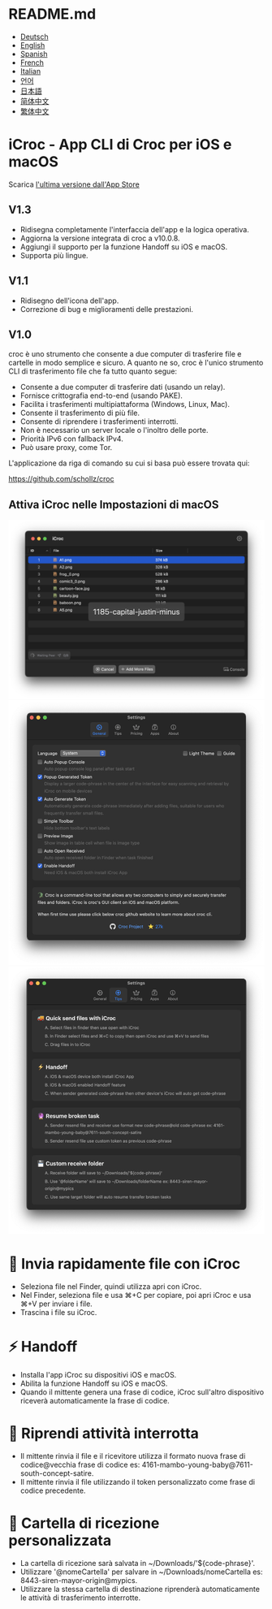 # README.md
- [Deutsch](README.de.md)
- [English](README.md)
- [Spanish](README.es.md)
- [French](README.fr.md)
- [Italian](README.it.md)
- [언어](README.ko.md)
- [日本語](README.ja.md)
- [简体中文](README.zh_cn.md)
- [繁体中文](README.zh_tw.md)

# iCroc - App CLI di Croc per iOS e macOS

Scarica [l'ultima versione dall'App Store](https://apps.apple.com/us/app/id6444355962)

V1.3
---
- Ridisegna completamente l'interfaccia dell'app e la logica operativa.
- Aggiorna la versione integrata di croc a v10.0.8.
- Aggiungi il supporto per la funzione Handoff su iOS e macOS.
- Supporta più lingue.

V1.1
---
- Ridisegno dell'icona dell'app.
- Correzione di bug e miglioramenti delle prestazioni.

V1.0
---
croc è uno strumento che consente a due computer di trasferire file e cartelle in modo semplice e sicuro. A quanto ne so, croc è l'unico strumento CLI di trasferimento file che fa tutto quanto segue:

- Consente a due computer di trasferire dati (usando un relay).
- Fornisce crittografia end-to-end (usando PAKE).
- Facilita i trasferimenti multipiattaforma (Windows, Linux, Mac).
- Consente il trasferimento di più file.
- Consente di riprendere i trasferimenti interrotti.
- Non è necessario un server locale o l'inoltro delle porte.
- Priorità IPv6 con fallback IPv4.
- Può usare proxy, come Tor.

L'applicazione da riga di comando su cui si basa può essere trovata qui:

https://github.com/schollz/croc

## Attiva iCroc nelle Impostazioni di macOS
![macOS-iCroc-1](images/macos1.png)
![macOS-iCroc-2](images/macos2.png)
![macOS-iCroc-3](images/macos3.png)

# 🚚 Invia rapidamente file con iCroc
- Seleziona file nel Finder, quindi utilizza apri con iCroc.
- Nel Finder, seleziona file e usa ⌘+C per copiare, poi apri iCroc e usa ⌘+V per inviare i file.
- Trascina i file su iCroc.

# ⚡ Handoff
- Installa l'app iCroc su dispositivi iOS e macOS.
- Abilita la funzione Handoff su iOS e macOS.
- Quando il mittente genera una frase di codice, iCroc sull'altro dispositivo riceverà automaticamente la frase di codice.

# 🔮 Riprendi attività interrotta
- Il mittente rinvia il file e il ricevitore utilizza il formato nuova frase di codice@vecchia frase di codice es: 4161-mambo-young-baby@7611-south-concept-satire.
- Il mittente rinvia il file utilizzando il token personalizzato come frase di codice precedente.

# 💾 Cartella di ricezione personalizzata
- La cartella di ricezione sarà salvata in ~/Downloads/'${code-phrase}'.
- Utilizzare '@nomeCartella' per salvare in ~/Downloads/nomeCartella es: 8443-siren-mayor-origin@mypics.
- Utilizzare la stessa cartella di destinazione riprenderà automaticamente le attività di trasferimento interrotte.